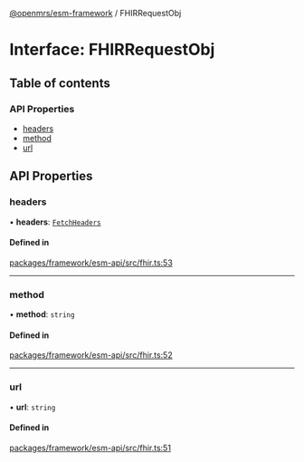 [@openmrs/esm-framework](../API.md) / FHIRRequestObj

# Interface: FHIRRequestObj

## Table of contents

### API Properties

- [headers](FHIRRequestObj.md#headers)
- [method](FHIRRequestObj.md#method)
- [url](FHIRRequestObj.md#url)

## API Properties

### headers

• **headers**: [`FetchHeaders`](FetchHeaders.md)

#### Defined in

[packages/framework/esm-api/src/fhir.ts:53](https://github.com/openmrs/openmrs-esm-core/blob/master/packages/framework/esm-api/src/fhir.ts#L53)

___

### method

• **method**: `string`

#### Defined in

[packages/framework/esm-api/src/fhir.ts:52](https://github.com/openmrs/openmrs-esm-core/blob/master/packages/framework/esm-api/src/fhir.ts#L52)

___

### url

• **url**: `string`

#### Defined in

[packages/framework/esm-api/src/fhir.ts:51](https://github.com/openmrs/openmrs-esm-core/blob/master/packages/framework/esm-api/src/fhir.ts#L51)
